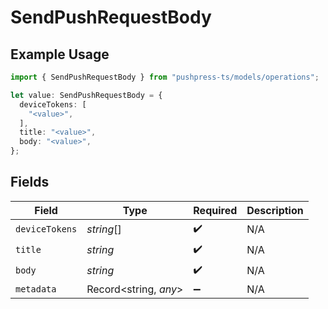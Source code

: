 # SendPushRequestBody

## Example Usage

```typescript
import { SendPushRequestBody } from "pushpress-ts/models/operations";

let value: SendPushRequestBody = {
  deviceTokens: [
    "<value>",
  ],
  title: "<value>",
  body: "<value>",
};
```

## Fields

| Field                 | Type                  | Required              | Description           |
| --------------------- | --------------------- | --------------------- | --------------------- |
| `deviceTokens`        | *string*[]            | :heavy_check_mark:    | N/A                   |
| `title`               | *string*              | :heavy_check_mark:    | N/A                   |
| `body`                | *string*              | :heavy_check_mark:    | N/A                   |
| `metadata`            | Record<string, *any*> | :heavy_minus_sign:    | N/A                   |